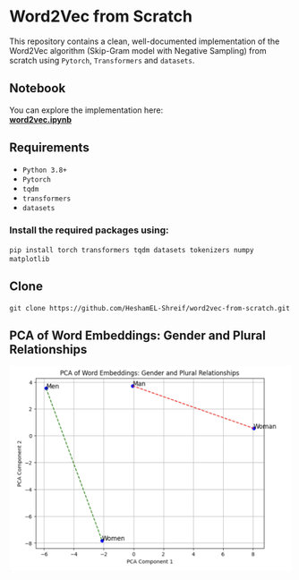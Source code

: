 # Word2Vec from Scratch

This repository contains a clean, well-documented implementation of the Word2Vec algorithm (Skip-Gram model with Negative Sampling) from scratch using `Pytorch`, `Transformers` and `datasets`.

## Notebook

You can explore the implementation here:  
**[word2vec.ipynb](https://github.com/HeshamEL-Shreif/word2vec-from-scratch/blob/main/word2vec.ipynb)**

## Requirements

- `Python 3.8+`
- `Pytorch`
- `tqdm`
- `transformers`
- `datasets`
### Install the required packages using:

```
pip install torch transformers tqdm datasets tokenizers numpy matplotlib
```

## Clone
```
git clone https://github.com/HeshamEL-Shreif/word2vec-from-scratch.git
```

## PCA of Word Embeddings: Gender and Plural Relationships

![plot](https://github.com/HeshamEL-Shreif/word2vec-from-scratch/blob/main/img/plot.png)
